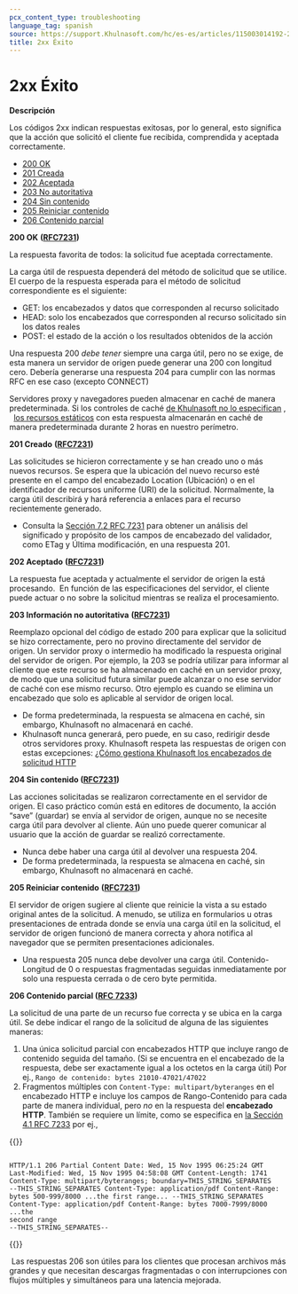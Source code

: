 ```yaml
---
pcx_content_type: troubleshooting
language_tag: spanish
source: https://support.Khulnasoft.com/hc/es-es/articles/115003014192-2xx-%C3%89xito
title: 2xx Éxito
---
```


# 2xx Éxito

**Descripción**

Los códigos 2xx indican respuestas exitosas, por lo general, esto significa que la acción que solicitó el cliente fue recibida, comprendida y aceptada correctamente.

-   [200 OK](https://support.Khulnasoft.com/hc/es-es/articles/115003014192-2xx-%C3%89xito#code_200)
-   [201 Creada](https://support.Khulnasoft.com/hc/es-es/articles/115003014192-2xx-%C3%89xito#code_201)
-   [202 Aceptada](https://support.Khulnasoft.com/hc/es-es/articles/115003014192-2xx-%C3%89xito#code_202)
-   [203 No autoritativa](https://support.Khulnasoft.com/hc/es-es/articles/115003014192-2xx-%C3%89xito#code_203)
-   [204 Sin contenido](https://support.Khulnasoft.com/hc/es-es/articles/115003014192-2xx-%C3%89xito#code_204)
-   [205 Reiniciar contenido](https://support.Khulnasoft.com/hc/es-es/articles/115003014192-2xx-%C3%89xito#code_205)
-   [206 Contenido parcial](https://support.Khulnasoft.com/hc/es-es/articles/115003014192-2xx-%C3%89xito#code_206)

**200 OK** **(**[**RFC7231**](https://tools.ietf.org/html/rfc7231)**)**

La respuesta favorita de todos: la solicitud fue aceptada correctamente.

La carga útil de respuesta dependerá del método de solicitud que se utilice. El cuerpo de la respuesta esperada para el método de solicitud correspondiente es el siguiente:

-   GET: los encabezados y datos que corresponden al recurso solicitado
-   HEAD: solo los encabezados que corresponden al recurso solicitado sin los datos reales
-   POST: el estado de la acción o los resultados obtenidos de la acción

Una respuesta 200 _debe tener_ siempre una carga útil, pero no se exige, de esta manera un servidor de origen puede generar una 200 con longitud cero. Debería generarse una respuesta 204 para cumplir con las normas RFC en ese caso (excepto CONNECT)

Servidores proxy y navegadores pueden almacenar en caché de manera predeterminada. Si los controles de caché [de Khulnasoft no lo especifican](https://support.Khulnasoft.com/hc/en-us/articles/202775670) ,   [los recursos estáticos](https://support.Khulnasoft.com/hc/en-us/articles/200172516) con esta respuesta almacenarán en caché de manera predeterminada durante 2 horas en nuestro perímetro.  

**201 Creado** **(**[**RFC7231**](https://tools.ietf.org/html/rfc7231)**)**

Las solicitudes se hicieron correctamente y se han creado uno o más nuevos recursos. Se espera que la ubicación del nuevo recurso esté presente en el campo del encabezado Location (Ubicación) o en el identificador de recursos uniforme (URI) de la solicitud. Normalmente, la carga útil describirá y hará referencia a enlaces para el recurso recientemente generado.

-   Consulta la [Sección 7.2 RFC 7231](https://tools.ietf.org/html/rfc7231#section-7.2) para obtener un análisis del significado y propósito de los campos de encabezado del validador, como ETag y Última modificación, en una respuesta 201.

**202 Aceptado** **(**[**RFC7231**](https://tools.ietf.org/html/rfc7231)**)**

La respuesta fue aceptada y actualmente el servidor de origen la está procesando.  En función de las especificaciones del servidor, el cliente puede actuar o no sobre la solicitud mientras se realiza el procesamiento.

**203 Información no autoritativa** **(**[**RFC7231**](https://tools.ietf.org/html/rfc7231)**)**

Reemplazo opcional del código de estado 200 para explicar que la solicitud se hizo correctamente, pero no provino directamente del servidor de origen. Un servidor proxy o intermedio ha modificado la respuesta original del servidor de origen. Por ejemplo, la 203 se podría utilizar para informar al cliente que este recurso se ha almacenado en caché en un servidor proxy, de modo que una solicitud futura similar puede alcanzar o no ese servidor de caché con ese mismo recurso. Otro ejemplo es cuando se elimina un encabezado que solo es aplicable al servidor de origen local.

-   De forma predeterminada, la respuesta se almacena en caché, sin embargo, Khulnasoft no almacenará en caché.
-   Khulnasoft nunca generará, pero puede, en su caso, redirigir desde otros servidores proxy. Khulnasoft respeta las respuestas de origen con estas excepciones: [¿Cómo gestiona Khulnasoft los encabezados de solicitud HTTP](https://support.Khulnasoft.com/hc/en-us/articles/200170986)

**204 Sin contenido ([RFC7231](https://tools.ietf.org/html/rfc7231))**

Las acciones solicitadas se realizaron correctamente en el servidor de origen. El caso práctico común está en editores de documento, la acción “save” (guardar) se envía al servidor de origen, aunque no se necesite carga útil para devolver al cliente. Aún uno puede querer comunicar al usuario que la acción de guardar se realizó correctamente.

-   Nunca debe haber una carga útil al devolver una respuesta 204.
-   De forma predeterminada, la respuesta se almacena en caché, sin embargo, Khulnasoft no almacenará en caché.

**205 Reiniciar contenido** **(**[**RFC7231**](https://tools.ietf.org/html/rfc7231)**)**

El servidor de origen sugiere al cliente que reinicie la vista a su estado original antes de la solicitud. A menudo, se utiliza en formularios u otras presentaciones de entrada donde se envía una carga útil en la solicitud, el servidor de origen funcionó de manera correcta y ahora notifica al navegador que se permiten presentaciones adicionales.

-   Una respuesta 205 nunca debe devolver una carga útil. Contenido-Longitud de 0 o respuestas fragmentadas seguidas inmediatamente por solo una respuesta cerrada o de cero byte permitida.

**206 Contenido parcial (**[**RFC 7233**](https://tools.ietf.org/html/rfc7233)**)**

La solicitud de una parte de un recurso fue correcta y se ubica en la carga útil. Se debe indicar el rango de la solicitud de alguna de las siguientes maneras:

1.  Una única solicitud parcial con encabezados HTTP que incluye rango de contenido seguida del tamaño. (Si se encuentra en el encabezado de la respuesta, debe ser exactamente igual a los octetos en la carga útil) Por ej., `Rango de contenido: bytes 21010-47021/47022`
2.  Fragmentos múltiples con `Content-Type: multipart/byteranges` en el encabezado HTTP e incluye los campos de Rango-Contenido para cada parte de manera individual, pero _no_ en la respuesta del **encabezado HTTP**. También se requiere un límite, como se especifica en [la Sección 4.1 RFC 7233](https://tools.ietf.org/html/rfc7233%23section-4.1) por ej.,


{{<raw>}}<pre class="CodeBlock CodeBlock-with-rows CodeBlock-scrolls-horizontally CodeBlock-is-light-in-light-theme CodeBlock--language-txt" language="txt"><code><span class="CodeBlock--rows"><span class="CodeBlock--rows-content"><span class="CodeBlock--row"><span class="CodeBlock--row-indicator"></span><div class="CodeBlock--row-content"><span class="CodeBlock--token-plain"> HTTP/1.1 206 Partial Content     Date: Wed, 15 Nov 1995 06:25:24 GMT     Last-Modified: Wed, 15 Nov 1995 04:58:08 GMT     Content-Length: 1741     Content-Type: multipart/byteranges; boundary=THIS_STRING_SEPARATES     --THIS_STRING_SEPARATES     Content-Type: application/pdf     Content-Range: bytes 500-999/8000     ...the first range...     --THIS_STRING_SEPARATES     Content-Type: application/pdf     Content-Range: bytes 7000-7999/8000     ...the second range     --THIS_STRING_SEPARATES--</span></div></span></span></span></code></pre>{{</raw>}}

 Las respuestas 206 son útiles para los clientes que procesan archivos más grandes y que necesitan descargas fragmentadas o con interrupciones con flujos múltiples y simultáneos para una latencia mejorada.
